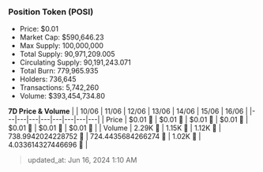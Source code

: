 
  ### Position Token (POSI)
  - Price: $0.01
  - Market Cap: $590,646.23
  - Max Supply: 100,000,000
  - Total Supply: 90,971,209.005
  - Circulating Supply: 90,191,243.071
  - Total Burn: 779,965.935
  - Holders: 736,645
  - Transactions: 5,742,260
  - Volume: $393,454,734.80

  **7D Price & Volume**
  | | 10&#x2F;06 | 11&#x2F;06 | 12&#x2F;06 | 13&#x2F;06 | 14&#x2F;06 | 15&#x2F;06 | 16&#x2F;06 |
  |---|---|---|---|---|---|---|---|
  | Price | $0.01 🔻 | $0.01 🔻 | $0.01 🚀 | $0.01 🔻 | $0.01 🔻 | $0.01 🚀 | $0.01 🔻 |
  | Volume | 2.29K 🚀 | 1.15K 🔻 | 1.12K 🔻 | 738.9942024228752 🔻 | 724.4435684266274 🔻 | 1.02K 🚀 | 4.033614327446696 🔻 |

  > updated_at: Jun 16, 2024 1:10 AM
